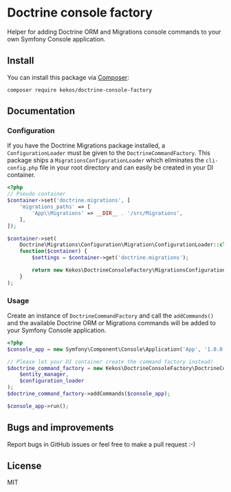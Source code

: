 # Doctrine console factory

Helper for adding Doctrine ORM and Migrations console commands to your own Symfony Console application.

## Install

You can install this package via [Composer](http://getcomposer.org/):

```
composer require kekos/doctrine-console-factory
```

## Documentation

### Configuration

If you have the Doctrine Migrations package installed, a `ConfigurationLoader`
must be given to the `DoctrineCommandFactory`. This package ships a
`MigrationsConfigurationLoader` which eliminates the `cli-config.php` file
in your root directory and can easily be created in your DI container.

```php
<?php
// Pseudo container
$container->set('doctrine.migrations', [
    'migrations_paths' => [
        'App\\Migrations' => __DIR__ . '/src/Migrations',
    ],
]);

$container->set(
    Doctrine\Migrations\Configuration\Migration\ConfigurationLoader::class,
    function($container) {
        $settings = $container->get('doctrine.migrations');

        return new Kekos\DoctrineConsoleFactory\MigrationsConfigurationLoader($settings);
    }
);
```

### Usage

Create an instance of `DoctrineCommandFactory` and call the `addCommands()`
and the available Doctrine ORM or Migrations commands will be added to your
Symfony Console application.

```php
<?php
$console_app = new Symfony\Component\Console\Application('App', '1.0.0');

// Please let your DI container create the command factory instead!
$doctrine_command_factory = new Kekos\DoctrineConsoleFactory\DoctrineCommandFactory(
    $entity_manager,
    $configuration_loader
);
$doctrine_command_factory->addCommands($console_app);

$console_app->run();
```

## Bugs and improvements

Report bugs in GitHub issues or feel free to make a pull request :-)

## License

MIT
